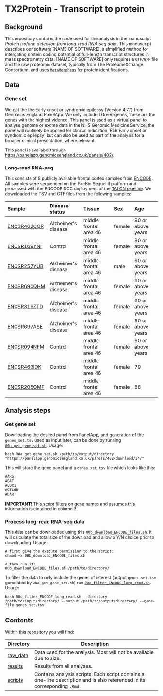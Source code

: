 
<!-- README.md is generated from README.Rmd. Please edit that file -->

# TX2Protein - Transcript to protein

## Background

This repository contains the code used for the analysis in the manuscript *Protein isoform detection from long-read RNA-seq data*. This manuscript describes our software \[NAME OF SOFTWARE\], a simplified method for intergating protein coding potential of full-length transcript structures in mass spectrometry data. \[NAME OF SOFTWARE\] only requires a `GTF/GFF` file and the raw proteomic dataset, typically from The ProteomeXchange Consortium, and uses [`MetaMorpheus`](https://github.com/smith-chem-wisc/MetaMorpheus) for protein identifications.

## Data

### Gene set

We got the the Early onset or syndromic epilepsy (Version 4.77) from Genomics England PanelApp. We only included Green genes, these are the genes with the highest vidence. This panel is used as a virtual panel to analyse genome or exome data in the NHS Genomic Medicine Service; the panel will routinely be applied for clinical indication 'R59 Early onset or syndromic epilepsy' but can also be used as part of the analysis for a broader clinical presentation, where relevant.

This panel is availabel through <https://panelapp.genomicsengland.co.uk/panels/402/>.

### Long-read RNA-seq

This consists of 9 publicly available frontal cortex samples from [ENCODE](https://www.encodeproject.org/rna-seq/long-read-rna-seq/). All samples were sequenced on the PacBio Sequel II platform and processed with the ENCODE DCC deployment of the [TALON pipeline](https://github.com/ENCODE-DCC/long-read-rna-pipeline). We downloaded the TSV and GTF files from the following samples:

<table style="width:100%;">
<colgroup>
<col width="20%" />
<col width="23%" />
<col width="26%" />
<col width="9%" />
<col width="21%" />
</colgroup>
<thead>
<tr class="header">
<th align="left">Sample</th>
<th align="left">Disease status</th>
<th align="left">Tissue</th>
<th align="left">Sex</th>
<th align="left">Age</th>
</tr>
</thead>
<tbody>
<tr class="odd">
<td align="left"><a href="https://www.encodeproject.org/experiments/ENCSR462COR/">ENCSR462COR</a></td>
<td align="left">Alzheimer's disease</td>
<td align="left">middle frontal area 46</td>
<td align="left">female</td>
<td align="left">90 or above years</td>
</tr>
<tr class="even">
<td align="left"><a href="https://www.encodeproject.org/experiments/ENCSR169YNI/">ENCSR169YNI</a></td>
<td align="left">Control</td>
<td align="left">middle frontal area 46</td>
<td align="left">female</td>
<td align="left">90 or above years</td>
</tr>
<tr class="odd">
<td align="left"><a href="https://www.encodeproject.org/experiments/ENCSR257YUB/">ENCSR257YUB</a></td>
<td align="left">Alzheimer's disease</td>
<td align="left">middle frontal area 46</td>
<td align="left">male</td>
<td align="left">90 or above years</td>
</tr>
<tr class="even">
<td align="left"><a href="https://www.encodeproject.org/experiments/ENCSR690QHM/">ENCSR690QHM</a></td>
<td align="left">Alzheimer's disease</td>
<td align="left">middle frontal area 46</td>
<td align="left">female</td>
<td align="left">90 or above years</td>
</tr>
<tr class="odd">
<td align="left"><a href="https://www.encodeproject.org/experiments/ENCSR316ZTD/">ENCSR316ZTD</a></td>
<td align="left">Alzheimer's disease</td>
<td align="left">middle frontal area 46</td>
<td align="left">female</td>
<td align="left">90 or above years</td>
</tr>
<tr class="even">
<td align="left"><a href="https://www.encodeproject.org/experiments/ENCSR697ASE/">ENCSR697ASE</a></td>
<td align="left">Alzheimer's disease</td>
<td align="left">middle frontal area 46</td>
<td align="left">female</td>
<td align="left">90 or above years</td>
</tr>
<tr class="odd">
<td align="left"><a href="https://www.encodeproject.org/experiments/ENCSR094NFM/">ENCSR094NFM</a></td>
<td align="left">Control</td>
<td align="left">middle frontal area 46</td>
<td align="left">female</td>
<td align="left">90 or above years</td>
</tr>
<tr class="even">
<td align="left"><a href="https://www.encodeproject.org/experiments/ENCSR463IDK/">ENCSR463IDK</a></td>
<td align="left">Control</td>
<td align="left">middle frontal area 46</td>
<td align="left">female</td>
<td align="left">79</td>
</tr>
<tr class="odd">
<td align="left"><a href="https://www.encodeproject.org/experiments/ENCSR205QMF/">ENCSR205QMF</a></td>
<td align="left">Control</td>
<td align="left">middle frontal area 46</td>
<td align="left">female</td>
<td align="left">88</td>
</tr>
</tbody>
</table>

## Analysis steps

### Get gene set

Downloading the desired panel from PanelApp, and generation of the `genes_set.tsv` used as input later, can be done by running [`00a_get_gene_set.sh`](./scripts/00a_get_gene_set.sh). Usage:

    bash 00a_get_gene_set.sh /path/to/output/directory "https://panelapp.genomicsengland.co.uk/panels/402/download/34/"

This will store the gene panel and a `genes_set.tsv` file which looks like this:

``` bash
AARS
ABAT
ACOX1
ACTL6B
ADAR
```

**IMPORTANT!** This script filters on gene names and assumes this information is cintained in column 3.

### Process long-read RNA-seq data

This data can be downloaded using this [`00b_download_ENCODE_files.sh`](./scripts/00b_download_ENCODE_files.sh). It will calculate the total size of the download and allow a Y/N choice prior to downloading. Usage:

    # first give the execute permission to the script:
    chmod +x 00b_download_ENCODE_files.sh

    # then run it:
    00b_download_ENCODE_files.sh /path/to/directory/

To filter the data to only include the genes of interest (output `genes_set.tsv` generated by `00a_get_gene_set.sh`) run [`00c_filter_ENCODE_long_read.sh`](./scripts/00c_filter_ENCODE_long_read.sh). Usage:

    bash 00c_filter_ENCODE_long_read.sh --directory /path/to/input/directory/ --output /path/to/output/directory/ --gene-file genes_set.tsv

## Contents

Within this repository you will find:

<table>
<colgroup>
<col width="11%" />
<col width="88%" />
</colgroup>
<thead>
<tr class="header">
<th>Directory</th>
<th>Description</th>
</tr>
</thead>
<tbody>
<tr class="odd">
<td><a href="raw_data" class="uri">raw_data</a></td>
<td>Data used for the analysis. Most will not be available due to size.</td>
</tr>
<tr class="even">
<td><a href="results" class="uri">results</a></td>
<td>Results from all analyses.</td>
</tr>
<tr class="odd">
<td><a href="scripts" class="uri">scripts</a></td>
<td>Contains analysis scripts. Each script contains a one-line description and is also referenced in its corresponding <code>.Rmd</code>.</td>
</tr>
</tbody>
</table>
